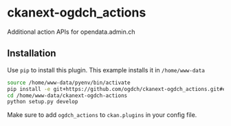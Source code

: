 ckanext-ogdch_actions
=====================

Additional action APIs for opendata.admin.ch

## Installation

Use `pip` to install this plugin. This example installs it in `/home/www-data`

```bash
source /home/www-data/pyenv/bin/activate
pip install -e git+https://github.com/ogdch/ckanext-ogdch_actions.git#egg=ckanext-ogdch_actions --src /home/www-data
cd /home/www-data/ckanext-ogdch-actions
python setup.py develop
```

Make sure to add `ogdch_actions` to `ckan.plugins` in your config file.
